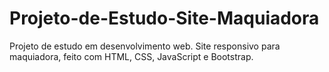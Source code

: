# Projeto-de-Estudo-Site-Maquiadora
Projeto de estudo em desenvolvimento web. Site responsivo para maquiadora, feito com HTML, CSS, JavaScript e Bootstrap.
